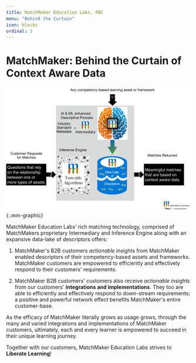 ```yaml
---
title: MatchMaker Education Labs, PBC
menu: "Behind the Curtain"
icon: blocks
ordinal: 3
---
```

# MatchMaker: Behind the Curtain of Context Aware Data

![MatchMaker Complete Diagram](/mmassets/Solution-3thecurtain.svg){:.mm-graphic}

MatchMaker Education Labs’ rich matching technology, comprised of MatchMakers proprietary Intermediary and Inference Engine along with an expansive data-lake of descriptors offers: 

1. MatchMaker's B2B customers *actionable* insights from MatchMaker enabled descriptors of their competency-based assets and frameworks. MatchMaker customers are empowered to efficiently and effectively respond to their customers' requirements.

2. MatchMaker B2B customers' customers also receive *actionable* insights from our customers'  **integrations and implementations**. They too are able to efficiently and effectively respond to down-stream requirements; a positive and powerful network effect benefits MatchMaker's entire customer-base. 

As the efficacy of MatchMaker literally grows as usage grows, through the many and varied integrations and implementations of MatchMaker customers, ultimately, each and every learner is empowered to succeed in their unique learning journey.

<p class="text-center">Together with our customers, MatchMaker Education Labs strives to <strong>Liberate Learning</strong>!</p>

